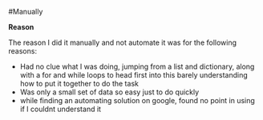 #Manually

**Reason**

The reason I did it manually and not automate it was for the following reasons:

- Had no clue what I was doing, jumping from a list and dictionary, along with a for and while loops to head first into this barely understanding how to put it together to do the task
- Was only a small set of data so easy just to do quickly
- while finding an automating solution on google, found no point in using if I couldnt understand it
